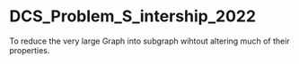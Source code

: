 # DCS_Problem_S_intership_2022
To reduce the very large Graph into subgraph wihtout altering much of their properties.
